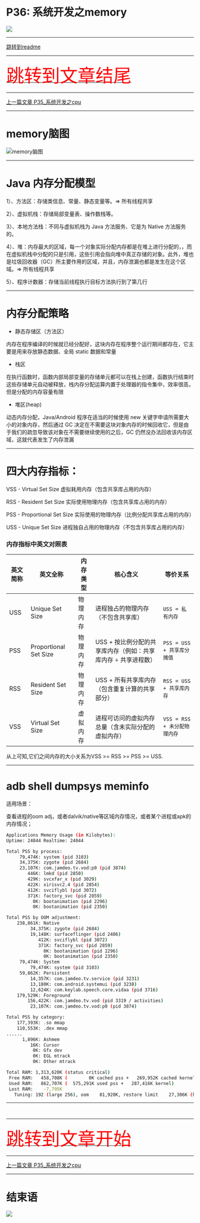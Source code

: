 # P36: 系统开发之memory

<img src="../flower/flower_p26.png">

---

[跳转到readme](https://github.com/hfreeman2008/android_core_framework/blob/main/README-CN.md)


---

[<font face='黑体' color=#ff0000 size=40 >跳转到文章结尾</font>](#结束语)

---

[上一篇文章 P35_系统开发之cpu](https://github.com/hfreeman2008/android_core_framework/blob/main/P35_%E7%B3%BB%E7%BB%9F%E5%BC%80%E5%8F%91%E4%B9%8Bcpu/%E7%B3%BB%E7%BB%9F%E5%BC%80%E5%8F%91%E4%B9%8Bcpu.md)






---

# memory脑图

![memory脑图](./image/memory脑图.png)


---

# Java 内存分配模型

1）、方法区：存储类信息、常量、静态变量等。=> 所有线程共享

2）、虚拟机栈：存储局部变量表、操作数栈等。

3）、本地方法栈：不同与虚拟机栈为 Java 方法服务、它是为 Native 方法服务的。

4）、堆：内存最大的区域，每一个对象实际分配内存都是在堆上进行分配的，，而在虚拟机栈中分配的只是引用，这些引用会指向堆中真正存储的对象。此外，堆也是垃圾回收器（GC）所主要作用的区域，并且，内存泄漏也都是发生在这个区域。=> 所有线程共享

5）、程序计数器：存储当前线程执行目标方法执行到了第几行


---

# 内存分配策略

- 静态存储区（方法区）

内存在程序编译的时候就已经分配好，这块内存在程序整个运行期间都存在，它主要是用来存放静态数据、全局 static 数据和常量

- 栈区

在执行函数时，函数内部局部变量的存储单元都可以在栈上创建，函数执行结束时这些存储单元自动被释放，栈内存分配运算内置于处理器的指令集中，效率很高，但是分配的内存容量有限

- 堆区(heap)

动态内存分配，Java/Android 程序在适当的时候使用 new 关键字申请所需要大小的对象内存，然后通过 GC 决定在不需要这块对象内存的时候回收它，但是由于我们的疏忽导致该对象在不需要继续使用的之后，GC 仍然没办法回收该内存区域，这就代表发生了内存泄漏


---

# 四大内存指标：

VSS - Virtual Set Size 虚拟耗用内存（包含共享库占用的内存）

RSS - Resident Set Size 实际使用物理内存（包含共享库占用的内存）

PSS - Proportional Set Size 实际使用的物理内存（比例分配共享库占用的内存）

USS - Unique Set Size 进程独自占用的物理内存（不包含共享库占用的内存）

### 内存指标中英文对照表

| 英文简称 | 英文全称               | 内存类型 | 核心含义                                                                 | 等价关系                          |
|----------|------------------------|----------|-------------------------------------------------------------------------|-----------------------------------|
| USS | Unique Set Size        | 物理内存 | 进程独占的物理内存（不包含共享库）                                       | `USS = 私有内存`                 |
| PSS | Proportional Set Size  | 物理内存 | USS + 按比例分配的共享库内存（例如：共享库内存 ÷ 共享进程数）            | `PSS = USS + 共享库分摊值`       |
| RSS  | Resident Set Size      | 物理内存 | USS + 所有共享库内存（包含重复计算的共享部分）                           | `RSS = USS + 共享库内存`         |
| VSS  | Virtual Set Size       | 虚拟内存 | 进程可访问的虚拟内存总量（含未实际分配的虚拟内存）                       | `VSS = RSS + 未分配物理内存`     |



从上可知,它们之间内存的大小关系为VSS >= RSS >= PSS >= USS.



---

# adb shell dumpsys meminfo 
适用场景： 

查看进程的oom adj，或者dalvik/native等区域内存情况，或者某个进程或apk的内存情况；

```bash
Applications Memory Usage (in Kilobytes):
Uptime: 24044 Realtime: 24044

Total PSS by process:
     79,474K: system (pid 3103)
     34,375K: zygote (pid 2684)
     23,107K: com.jamdeo.tv.vod:p0 (pid 3874)
        446K: lmkd (pid 2850)
        429K: svcxfar_x (pid 3029)
        422K: xirisvc2.4 (pid 2854)
        412K: svciflybl (pid 3072)
        371K: factory_svc (pid 2859)
          0K: bootanimation (pid 2296)
          0K: bootanimation (pid 2350)

Total PSS by OOM adjustment:
    238,861K: Native
         34,375K: zygote (pid 2684)
         19,148K: surfaceflinger (pid 2406)
            412K: svciflybl (pid 3072)
            371K: factory_svc (pid 2859)
              0K: bootanimation (pid 2296)
              0K: bootanimation (pid 2350)
     79,474K: System
         79,474K: system (pid 3103)
     59,862K: Persistent
         14,357K: com.jamdeo.tv.service (pid 3231)
         13,180K: com.android.systemui (pid 3238)
         12,624K: com.keylab.speech.core.vidaa (pid 3716)
    179,529K: Foreground
        156,422K: com.jamdeo.tv.vod (pid 3319 / activities)
         23,107K: com.jamdeo.tv.vod:p0 (pid 3874)

Total PSS by category:
    177,393K: .so mmap
    110,553K: .dex mmap
......
      1,896K: Ashmem
         16K: Cursor
          0K: Gfx dev
          0K: EGL mtrack
          0K: Other mtrack

Total RAM: 1,313,620K (status critical)
 Free RAM:   458,708K (        0K cached pss +   269,952K cached kernel +   188,756K free)
 Used RAM:   862,707K (  575,291K used pss +   287,416K kernel)
 Lost RAM:    -7,795K
   Tuning: 192 (large 256), oom    81,920K, restore limit    27,306K (high-end-gfx)
```


---


```bash

```

```bash

```




---

[<font face='黑体' color=#ff0000 size=40 >跳转到文章开始</font>](#p36-系统开发之memory)

---


[上一篇文章 P35_系统开发之cpu](https://github.com/hfreeman2008/android_core_framework/blob/main/P35_%E7%B3%BB%E7%BB%9F%E5%BC%80%E5%8F%91%E4%B9%8Bcpu/%E7%B3%BB%E7%BB%9F%E5%BC%80%E5%8F%91%E4%B9%8Bcpu.md)



---

# 结束语

<img src="../Images/end_001.png">